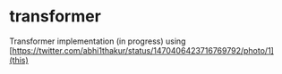 # transformer

Transformer implementation (in progress) using [https://twitter.com/abhi1thakur/status/1470406423716769792/photo/1](this)
